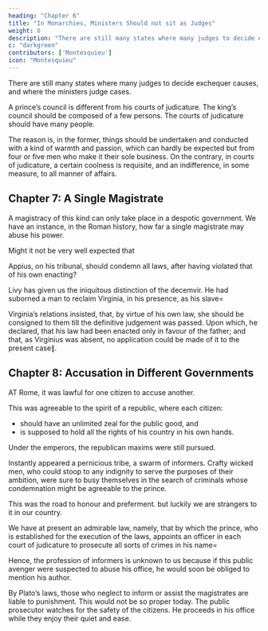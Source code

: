 ```yaml
---
heading: "Chapter 6"
title: "In Monarchies, Ministers Should not sit as Judges"
weight: 8
description: "There are still many states where many judges to decide exchequer causes, and where the ministers judge cases."
c: "darkgreen"
contributors: ['Montesquieu']
icon: "Montesquieu"
---
```




<!-- IT is, likewise, a very great inconveniency, in monarchies, for the ministers of the prince to sit as judges. We have still instances of -->

There are still many states where many judges to decide exchequer causes, and where the ministers judge cases.  
<!-- Many are the reflections that here arise; but this single one will suffice for my purpose. -->
<!-- There is, in the very nature of things, a kind of contrast between  -->

A prince’s council is different from his courts of judicature. The king’s council should be composed of a few persons. The courts of judicature should have many people. 

The reason is, in the former, things should be undertaken and conducted with a kind of warmth and passion, which can hardly be expected but from four or five men who make it their sole business. On the contrary, in courts of judicature, a certain coolness is requisite, and an indifference, in some measure, to all manner of affairs.



## Chapter 7: A Single Magistrate

A magistracy of this kind can only take place in a despotic government. We have an instance, in the Roman history, how far a single magistrate may abuse his power. 

Might it not be very well expected that 

Appius, on his tribunal, should condemn all laws, after having violated that of his own enacting? 

Livy has given us the iniquitous distinction of the decemvir. He had suborned a man to reclaim Virginia, in his presence, as his slave= 

Virginia’s relations insisted, that, by virtue of his own law, she should be consigned to them till the definitive judgement was passed. Upon which, he declared, that his law had been enacted only in favour of the father; and that, as Virginius was absent, no application could be made of it to the present case∥.



## Chapter 8: Accusation in Different Governments

AT Rome, it was lawful for one citizen to accuse another. 

This was agreeable to the spirit of a republic, where each citizen:
- should have an unlimited zeal for the public good, and
- is supposed to hold all the rights of his country in his own hands. 

Under the emperors, the republican maxims were still pursued. 

Instantly appeared a pernicious tribe, a swarm of informers. Crafty wicked men, who could stoop to any indignity to serve the purposes of their ambition, were sure to busy themselves in the search of criminals whose condemnation might be agreeable to the prince. 

This was the road to honour and preferment. but luckily we are strangers to it in our country.

We have at present an admirable law, namely, that by which the prince, who is established for the execution of the laws, appoints an officer in each court of judicature to prosecute all sorts of crimes in his name= 

Hence, the profession of informers is unknown to us because if this public avenger were suspected to abuse his office, he would soon be obliged to mention his author.

By Plato’s laws, those who neglect to inform or assist the magistrates are liable to punishment. This would not be so proper today. The public prosecutor watches for the safety of the citizens. He proceeds in his office while they enjoy their quiet and ease.
